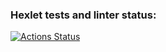 ### Hexlet tests and linter status:
[![Actions Status](https://github.com/Fominochek/data-analytics-project-92/actions/workflows/hexlet-check.yml/badge.svg)](https://github.com/Fominochek/data-analytics-project-92/actions)
